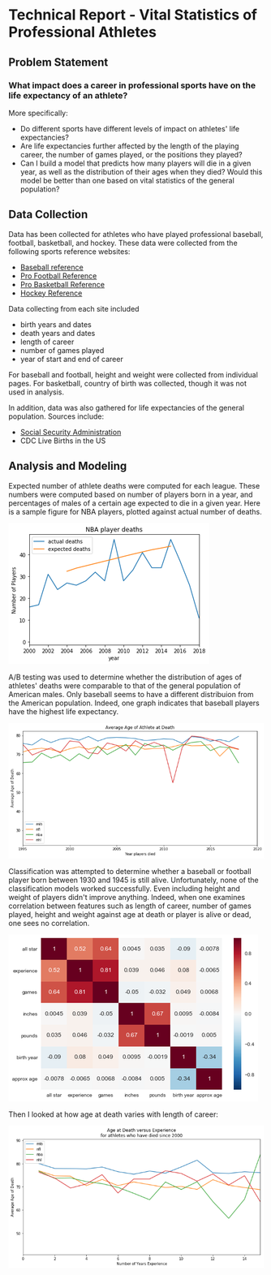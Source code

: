 # Technical Report - Vital Statistics of Professional Athletes

## Problem Statement
### What impact does a career in professional sports have on the life expectancy of an athlete?

More specifically:
- Do different sports have different levels of impact on athletes' life expectancies?
- Are life expectancies further affected by the length of the playing career, the number of games played, or the positions they played?
- Can I build a model that predicts how many players will die in a given year, as well as the distribution of their ages when they died? Would this model be better than one based on vital statistics of the general population?

## Data Collection

Data has been collected for athletes who have played professional baseball, football, basketball, and hockey. These data were collected from the following sports reference websites:
- [Baseball reference](https://baseball-reference.com)
- [Pro Football Reference](https://pro-football-reference.com)
- [Pro Basketball Reference](https://basketball-reference.com)
- [Hockey Reference](https://hockey-reference.com)

Data collecting from each site included 
- birth years and dates
- death years and dates
- length of career
- number of games played
- year of start and end of career

For baseball and football, height and weight were collected from individual pages. For basketball, country of birth was collected, though it was not used in analysis.

In addition, data was also gathered for life expectancies of the general population. Sources include:
- [Social Security Administration](https://www.ssa.gov/oact/STATS/table4c6.html)
- CDC Live Births in the US

## Analysis and Modeling

Expected number of athlete deaths were computed for each league. These numbers were computed based on number of players born in a year, and percentages of males of a certain age expected to die in a given year. Here is a sample figure for NBA players, plotted against actual number of deaths.

![](https://github.com/erichkuo/capstone/blob/master/visuals/NBA_expected_deaths.png)

A/B testing was used to determine whether the distribution of ages of athletes' deaths were comparable to that of the general population of American males. Only baseball seems to have a different distribuion from the American population. Indeed, one graph indicates that baseball players have the highest life expectancy.

![Average Age at death](https://github.com/erichkuo/capstone/blob/master/visuals/average_age_at_death.png)

Classification was attempted to determine whether a baseball or football player born between 1930 and 1945 is still alive. Unfortunately, none of the classification models worked successfully. Even including height and weight of players didn't improve anything. Indeed, when one examines correlation between features such as length of career, number of games played, height and weight against age at death or player is alive or dead, one sees no correlation.

![MLB no correlation](https://github.com/erichkuo/capstone/blob/master/visuals/mlb_correlation_heatmap.png)

Then I looked at how age at death varies with length of career:

![Age At Death Versus Experience](https://github.com/erichkuo/capstone/blob/master/visuals/age_versus_experience.png)
